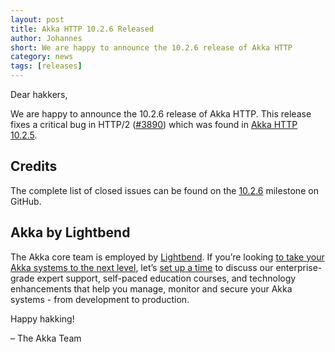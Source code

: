 ```yaml
---
layout: post
title: Akka HTTP 10.2.6 Released
author: Johannes
short: We are happy to announce the 10.2.6 release of Akka HTTP
category: news
tags: [releases]
---
```


Dear hakkers,

We are happy to announce the 10.2.6 release of Akka HTTP. This release fixes a critical bug in HTTP/2 ([#3890](https://github.com/akka/akka-http/issues/3890))
which was found in [Akka HTTP 10.2.5](2021-07-27-akka-http-10.2.5-released.md).

## Credits

The complete list of closed issues can be found on the [10.2.6](https://github.com/akka/akka-http/milestone/65?closed=1) milestone on GitHub.

## Akka by Lightbend

The Akka core team is employed by [Lightbend](https://www.lightbend.com/). If you’re looking [to take your Akka systems to the next level](https://www.lightbend.com/akka#subscription), let’s [set up a time](https://www.lightbend.com/contact) to discuss our enterprise-grade expert support, self-paced education courses, and technology enhancements that help you manage, monitor and secure your Akka systems - from development to production.

Happy hakking!

– The Akka Team
